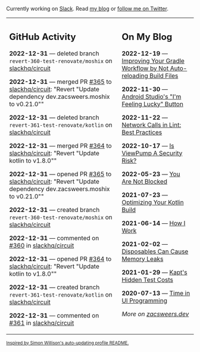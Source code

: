 Currently working on [Slack](https://slack.com/). Read [my blog](https://zacsweers.dev/) or [follow me on Twitter](https://twitter.com/ZacSweers).

<table><tr><td valign="top" width="60%">

## GitHub Activity
<!-- githubActivity starts -->
**2022-12-31** — deleted branch `revert-360-test-renovate/moshix` on [slackhq/circuit](https://github.com/slackhq/circuit)

**2022-12-31** — merged PR [#365](https://github.com/slackhq/circuit/pull/365) to [slackhq/circuit](https://github.com/slackhq/circuit): "Revert "Update dependency dev.zacsweers.moshix to v0.21.0""

**2022-12-31** — deleted branch `revert-361-test-renovate/kotlin` on [slackhq/circuit](https://github.com/slackhq/circuit)

**2022-12-31** — merged PR [#364](https://github.com/slackhq/circuit/pull/364) to [slackhq/circuit](https://github.com/slackhq/circuit): "Revert "Update kotlin to v1.8.0""

**2022-12-31** — opened PR [#365](https://github.com/slackhq/circuit/pull/365) to [slackhq/circuit](https://github.com/slackhq/circuit): "Revert "Update dependency dev.zacsweers.moshix to v0.21.0""

**2022-12-31** — created branch `revert-360-test-renovate/moshix` on [slackhq/circuit](https://github.com/slackhq/circuit)

**2022-12-31** — commented on [#360](https://github.com/slackhq/circuit/pull/360#issuecomment-1368253784) in [slackhq/circuit](https://github.com/slackhq/circuit)

**2022-12-31** — opened PR [#364](https://github.com/slackhq/circuit/pull/364) to [slackhq/circuit](https://github.com/slackhq/circuit): "Revert "Update kotlin to v1.8.0""

**2022-12-31** — created branch `revert-361-test-renovate/kotlin` on [slackhq/circuit](https://github.com/slackhq/circuit)

**2022-12-31** — commented on [#361](https://github.com/slackhq/circuit/pull/361#issuecomment-1368253746) in [slackhq/circuit](https://github.com/slackhq/circuit)
<!-- githubActivity ends -->
</td><td valign="top" width="40%">

## On My Blog
<!-- blog starts -->
**2022-12-19** — [Improving Your Gradle Workflow by Not Auto-reloading Build Files](https://www.zacsweers.dev/improving-your-workflow-by-not-auto-reloading-build-files/)

**2022-11-30** — [Android Studio's "I'm Feeling Lucky" Button](https://www.zacsweers.dev/android-studios-im-feeling-lucky-button/)

**2022-11-22** — [Network Calls in Lint: Best Practices](https://www.zacsweers.dev/network-calls-in-lint-best-practices/)

**2022-10-17** — [Is ViewPump A Security Risk?](https://www.zacsweers.dev/is-viewpump-a-security-risk/)

**2022-05-23** — [You Are Not Blocked](https://www.zacsweers.dev/you-are-not-blocked/)

**2021-07-23** — [Optimizing Your Kotlin Build](https://www.zacsweers.dev/optimizing-your-kotlin-build/)

**2021-06-14** — [How I Work](https://www.zacsweers.dev/how-i-work/)

**2021-02-02** — [Disposables Can Cause Memory Leaks](https://www.zacsweers.dev/disposables-can-cause-memory-leaks/)

**2021-01-29** — [Kapt's Hidden Test Costs](https://www.zacsweers.dev/kapts-hidden-test-costs/)

**2020-07-13** — [Time in UI Programming](https://www.zacsweers.dev/time-in-ui/)
<!-- blog ends -->
_More on [zacsweers.dev](https://zacsweers.dev/)_
</td></tr></table>

<sub><a href="https://simonwillison.net/2020/Jul/10/self-updating-profile-readme/">Inspired by Simon Willison's auto-updating profile README.</a></sub>